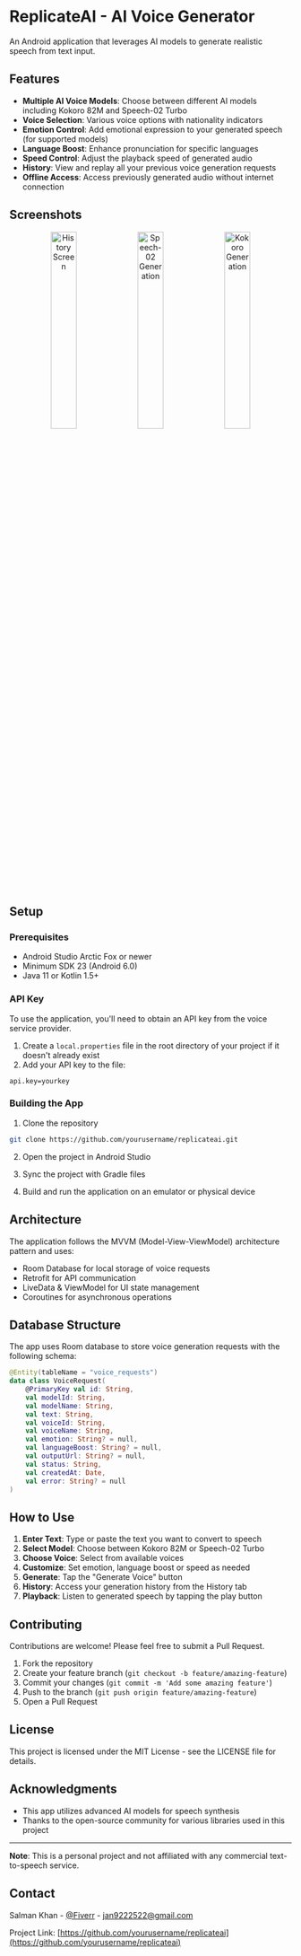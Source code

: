 # ReplicateAI - AI Voice Generator

An Android application that leverages AI models to generate realistic speech from text input.

## Features

- **Multiple AI Voice Models**: Choose between different AI models including Kokoro 82M and Speech-02 Turbo
- **Voice Selection**: Various voice options with nationality indicators
- **Emotion Control**: Add emotional expression to your generated speech (for supported models)
- **Language Boost**: Enhance pronunciation for specific languages
- **Speed Control**: Adjust the playback speed of generated audio
- **History**: View and replay all your previous voice generation requests
- **Offline Access**: Access previously generated audio without internet connection

## Screenshots

<p align="center">
  <img src="https://github.com/SalmanKhanB/ReplicateAi/history.png" width="30%" alt="History Screen">
  <img src="https://github.com/SalmanKhanB/ReplicateAi/generation_speech02.png" width="30%" alt="Speech-02 Generation">
  <img src="https://github.com/SalmanKhanB/ReplicateAi/generation_kokoro.png" width="30%" alt="Kokoro Generation">
</p>

## Setup

### Prerequisites
- Android Studio Arctic Fox or newer
- Minimum SDK 23 (Android 6.0)
- Java 11 or Kotlin 1.5+

### API Key
To use the application, you'll need to obtain an API key from the voice service provider.

1. Create a `local.properties` file in the root directory of your project if it doesn't already exist
2. Add your API key to the file:
```
api.key=yourkey
```

### Building the App
1. Clone the repository
```bash
git clone https://github.com/yourusername/replicateai.git
```

2. Open the project in Android Studio

3. Sync the project with Gradle files

4. Build and run the application on an emulator or physical device

## Architecture

The application follows the MVVM (Model-View-ViewModel) architecture pattern and uses:

- Room Database for local storage of voice requests
- Retrofit for API communication
- LiveData & ViewModel for UI state management
- Coroutines for asynchronous operations

## Database Structure

The app uses Room database to store voice generation requests with the following schema:

```kotlin
@Entity(tableName = "voice_requests")
data class VoiceRequest(
    @PrimaryKey val id: String,
    val modelId: String,
    val modelName: String,
    val text: String,
    val voiceId: String,
    val voiceName: String,
    val emotion: String? = null,
    val languageBoost: String? = null,
    val outputUrl: String? = null,
    val status: String,
    val createdAt: Date,
    val error: String? = null
)
```

## How to Use

1. **Enter Text**: Type or paste the text you want to convert to speech
2. **Select Model**: Choose between Kokoro 82M or Speech-02 Turbo
3. **Choose Voice**: Select from available voices
4. **Customize**: Set emotion, language boost or speed as needed
5. **Generate**: Tap the "Generate Voice" button
6. **History**: Access your generation history from the History tab
7. **Playback**: Listen to generated speech by tapping the play button

## Contributing

Contributions are welcome! Please feel free to submit a Pull Request.

1. Fork the repository
2. Create your feature branch (`git checkout -b feature/amazing-feature`)
3. Commit your changes (`git commit -m 'Add some amazing feature'`)
4. Push to the branch (`git push origin feature/amazing-feature`)
5. Open a Pull Request

## License

This project is licensed under the MIT License - see the LICENSE file for details.

## Acknowledgments

- This app utilizes advanced AI models for speech synthesis
- Thanks to the open-source community for various libraries used in this project

---

**Note**: This is a personal project and not affiliated with any commercial text-to-speech service.

## Contact

Salman Khan - [@Fiverr](https://www.fiverr.com/users/salmankhan150/portfolio/) - jan9222522@gmail.com

Project Link: [https://github.com/yourusername/replicateai](https://github.com/yourusername/replicateai)
